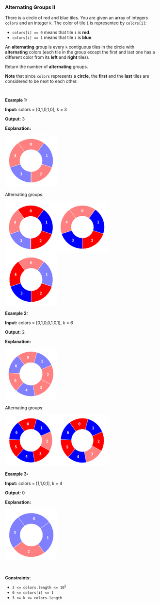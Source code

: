 
<h3>Alternating Groups II</h3>
<div><p>There is a circle of red and blue tiles. You are given an array of integers <code>colors</code> and an integer <code>k</code>. The color of tile <code>i</code> is represented by <code>colors[i]</code>:</p>
<ul>
<li><code>colors[i] == 0</code> means that tile <code>i</code> is <strong>red</strong>.</li>
<li><code>colors[i] == 1</code> means that tile <code>i</code> is <strong>blue</strong>.</li>
</ul>
<p>An <strong>alternating</strong> group is every <code>k</code> contiguous tiles in the circle with <strong>alternating</strong> colors (each tile in the group except the first and last one has a different color from its <strong>left</strong> and <strong>right</strong> tiles).</p>
<p>Return the number of <strong>alternating</strong> groups.</p>
<p><strong>Note</strong> that since <code>colors</code> represents a <strong>circle</strong>, the <strong>first</strong> and the <strong>last</strong> tiles are considered to be next to each other.</p>
<p> </p>
<p><strong>Example 1:</strong></p>
<div class="example-block">
<p><strong>Input:</strong> <span class="example-io">colors = [0,1,0,1,0], k = 3</span></p>
<p><strong>Output:</strong> <span class="example-io">3</span></p>
<p><strong>Explanation:</strong></p>
<p><strong><img alt="" data-darkreader-inline-bgcolor="" data-darkreader-inline-bgimage="" src="assets/479bc1ee691f4ffc9badf62c065f8414.png" style="width: 150px; height: 150px; padding: 10px; background: rgb(255, 255, 255); border-radius: 0.5rem;"/></strong></p>
<p>Alternating groups:</p>
<p><img alt="" data-darkreader-inline-bgcolor="" data-darkreader-inline-bgimage="" src="assets/2d4e241a2d564567b5e72027dbe3a06e.png" style="width: 150px; height: 150px; padding: 10px; background: rgb(255, 255, 255); border-radius: 0.5rem;"/><img alt="" data-darkreader-inline-bgcolor="" data-darkreader-inline-bgimage="" src="assets/52503095bab6457db25f73b88e6fd424.png" style="width: 150px; height: 150px; padding: 10px; background: rgb(255, 255, 255); border-radius: 0.5rem;"/><img alt="" data-darkreader-inline-bgcolor="" data-darkreader-inline-bgimage="" src="assets/8b1e2686b7f04950947d13953e3a251d.png" style="width: 150px; height: 150px; padding: 10px; background: rgb(255, 255, 255); border-radius: 0.5rem;"/></p>
</div>
<p><strong>Example 2:</strong></p>
<div class="example-block">
<p><strong>Input:</strong> <span class="example-io">colors = [0,1,0,0,1,0,1], k = 6</span></p>
<p><strong>Output:</strong> <span class="example-io">2</span></p>
<p><strong>Explanation:</strong></p>
<p><strong><img alt="" data-darkreader-inline-bgcolor="" data-darkreader-inline-bgimage="" src="assets/1b3640c8f15c4bbcb5d91801ff385ad6.png" style="width: 150px; height: 150px; padding: 10px; background: rgb(255, 255, 255); border-radius: 0.5rem;"/></strong></p>
<p>Alternating groups:</p>
<p><img alt="" data-darkreader-inline-bgcolor="" data-darkreader-inline-bgimage="" src="assets/e230058e50744869addc37d37215f057.png" style="width: 150px; height: 150px; padding: 10px; background: rgb(255, 255, 255); border-radius: 0.5rem;"/><img alt="" data-darkreader-inline-bgcolor="" data-darkreader-inline-bgimage="" src="assets/9d2428f14307499eb88d868a99750be1.png" style="width: 150px; height: 150px; padding: 10px; background: rgb(255, 255, 255); border-radius: 0.5rem;"/></p>
</div>
<p><strong>Example 3:</strong></p>
<div class="example-block">
<p><strong>Input:</strong> <span class="example-io">colors = [1,1,0,1], k = 4</span></p>
<p><strong>Output:</strong> <span class="example-io">0</span></p>
<p><strong>Explanation:</strong></p>
<p><img alt="" data-darkreader-inline-bgcolor="" data-darkreader-inline-bgimage="" src="assets/b00aacda697041829b5912d59db7df7e.png" style="width: 150px; height: 150px; padding: 10px; background: rgb(255, 255, 255); border-radius: 0.5rem;"/></p>
</div>
<p> </p>
<p><strong>Constraints:</strong></p>
<ul>
<li><code>3 &lt;= colors.length &lt;= 10<sup>5</sup></code></li>
<li><code>0 &lt;= colors[i] &lt;= 1</code></li>
<li><code>3 &lt;= k &lt;= colors.length</code></li>
</ul>
</div>
